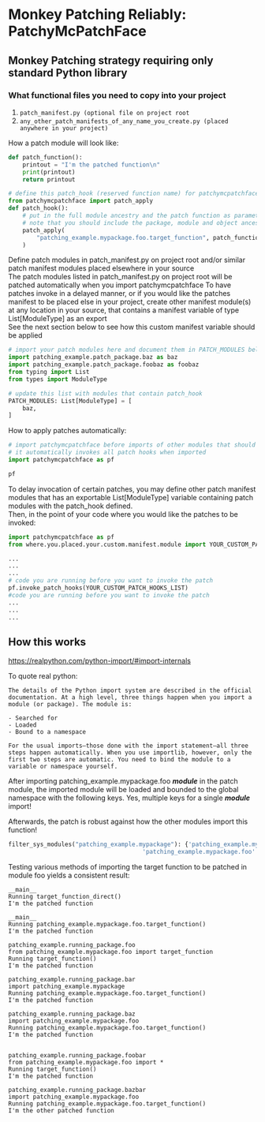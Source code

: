 # Monkey Patching Reliably: PatchyMcPatchFace

## Monkey Patching strategy requiring only standard Python library

### What functional files you need to copy into your project

1. `patch_manifest.py (optional file on project root`
2. `any_other_patch_manifests_of_any_name_you_create.py (placed anywhere in your project)`

How a patch module will look like:

```python
def patch_function():
    printout = "I'm the patched function\n"
    print(printout)
    return printout

# define this patch_hook (reserved function name) for patchymcpatchface to pick up
from patchymcpatchface import patch_apply
def patch_hook():  
    # put in the full module ancestry and the patch function as parameters
    # note that you should include the package, module and object ancestry as a string
    patch_apply(
        "patching_example.mypackage.foo.target_function", patch_function 
    )  
```

Define patch modules in patch_manifest.py on project root and/or similar patch manifest modules placed elsewhere in your source  
The patch modules listed in patch_manifest.py on project root will be patched automatically when you import patchymcpatchface
To have patches invoke in a delayed manner, or if you would like the patches manifest to be placed else in your project, create other manifest module(s) at any location in your source, that contains a manifest variable of type List[ModuleType] as an export  
See the next section below to see how this custom manifest variable should be applied  

```python
# import your patch modules here and document them in PATCH_MODULES below
import patching_example.patch_package.baz as baz
import patching_example.patch_package.foobaz as foobaz
from typing import List
from types import ModuleType

# update this list with modules that contain patch_hook
PATCH_MODULES: List[ModuleType] = [
    baz,
]
```

How to apply patches automatically:

```python
# import patchymcpatchface before imports of other modules that should be patched 
# it automatically invokes all patch hooks when imported
import patchymcpatchface as pf

pf
```

To delay invocation of certain patches, you may define other patch manifest modules that has an exportable List[ModuleType] variable containing patch modules with the patch_hook defined.  
Then, in the point of your code where you would like the patches to be invoked:

```python
import patchymcpatchface as pf 
from where.you.placed.your.custom.manifest.module import YOUR_CUSTOM_PATCH_HOOKS_LIST

...
...
...
# code you are running before you want to invoke the patch
pf.invoke_patch_hooks(YOUR_CUSTOM_PATCH_HOOKS_LIST)
#code you are running before you want to invoke the patch
...
...
...
```

## How this works

<https://realpython.com/python-import/#import-internals>

To quote real python:

```text
The details of the Python import system are described in the official documentation. At a high level, three things happen when you import a module (or package). The module is:  

- Searched for
- Loaded
- Bound to a namespace

For the usual imports—those done with the import statement—all three steps happen automatically. When you use importlib, however, only the first two steps are automatic. You need to bind the module to a variable or namespace yourself.  
```

After importing patching_example.mypackage.foo ___module___ in the patch module, the imported module will be loaded and bounded to the global namespace with the following keys. Yes, multiple keys for a single ___module___ import!

Afterwards, the patch is robust against how the other modules import this function!

```python
filter_sys_modules("patching_example.mypackage"): {'patching_example.mypackage': <module 'patching_example.mypackage' (namespace)>,
                                      'patching_example.mypackage.foo': <module 'patching_example.mypackage.foo' from '/Users/foorx/Developer/python_patching_experiment/patching_example.mypackage/foo.py'>}
```

Testing various methods of importing the target function to be patched in module foo yields a consistent result:

```text
__main__
Running target_function_direct()
I'm the patched function

__main__
Running patching_example.mypackage.foo.target_function()
I'm the patched function

patching_example.running_package.foo
from patching_example.mypackage.foo import target_function
Running target_function()
I'm the patched function

patching_example.running_package.bar
import patching_example.mypackage
Running patching_example.mypackage.foo.target_function()
I'm the patched function

patching_example.running_package.baz
import patching_example.mypackage.foo
Running patching_example.mypackage.foo.target_function()
I'm the patched function


patching_example.running_package.foobar
from patching_example.mypackage.foo import *
Running target_function()
I'm the patched function

patching_example.running_package.bazbar
import patching_example.mypackage.foo
Running patching_example.mypackage.foo.target_function()
I'm the other patched function
```
